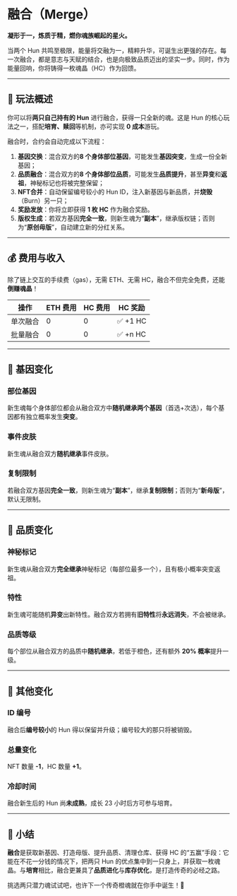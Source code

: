 
# 融合（Merge）

**凝形于一，炼质于精，燃你魂族崛起的星火。**

当两个 Hun 共鸣至极限，能量将交融为一，精粹升华，可诞生出更强的存在。每一次融合，都是意志与天赋的结合，也是向极致品质迈出的坚实一步。同时，作为能量回响，你将铸得一枚魂晶（HC）作为回馈。

---

## 🌌 玩法概述

你可以将**两只自己持有的 Hun** 进行融合，获得一只全新的魂。这是 Hun 的核心玩法之一，搭配**培育、赎回**等机制，亦可实现 **0 成本**游玩。

融合时，合约会自动完成以下流程：

1. **基因交换**：混合双方的**8 个身体部位基因**，可能发生**基因突变**，生成一份全新基因；
2. **品质融合**：混合双方的**8 个身体部位品质**，可能发生**品质提升**，甚至**异变**和**返祖**，神秘标记也将被完整保留；
3. **NFT合并**：自动保留编号较小的 Hun ID，注入新基因与新品质，并**烧毁**（Burn）另一只；
4. **奖励发放**：你将立即获得 **1 枚 HC** 作为融合奖励。
5. **版权生成**：若双方基因**完全一致**，则新生魂为“**副本**”，继承版权链；否则为“**原创母版**”，自动建立新的分红关系。

---

## 💰 费用与收入

除了链上交互的手续费（gas），无需 ETH、无需 HC，融合不但完全免费，还能**倒赚魂晶**！

| 操作    | ETH 费用 | HC 费用 | HC 奖励 |
| ------- | ------- | ------- | ------- |
| 单次融合 | 0       | 0       | ✅ +1 HC |
| 批量融合 | 0       | 0       | ✅ +n HC |

---

## 🧬 基因变化

### 部位基因

新生魂每个身体部位都会从融合双方中**随机继承两个基因**（首选+次选），每个基因都有独立概率发生**突变**。

### 事件皮肤

新生魂从融合双方**随机继承**事件皮肤。

### 复制限制

若融合双方基因**完全一致**，则新生魂为“**副本**”，继承**复制限制**；否则为“**新母版**”，默认无限制。

---

## 🌈 品质变化

### 神秘标记

新生魂从融合双方**完全继承**神秘标记（每部位最多一个），且有极小概率突变返祖。

### 特性

新生魂可能随机**异变**出新特性。融合双方若拥有**旧特性**将**永远消失**，不会被继承。

### 品质等级

每个部位从融合双方的品质中**随机继承**，若低于橙色，还有额外 **20% 概率**提升一级。

---

## 🔢 其他变化

### ID 编号

融合后**编号较小**的 Hun 得以保留并升级；编号较大的那只将被销毁。

### 总量变化

NFT 数量 **-1**，HC 数量 **+1**。

### 冷却时间

融合新生后的 Hun 尚**未成熟**，成长 23 小时后方可参与培育。

---

## 🧠 小结

**融合**是获取新基因、打造母版、提升品质、清理仓库、获得 HC 的“五赢”手段：它能在不花一分钱的情况下，把两只 Hun 的优点集中到一只身上，并获取一枚魂晶。与**培育**相比，融合更兼具了**品质进化**与**库存优化**，是打造传奇的必经之路。

挑选两只潜力魂试试吧，也许下一个传奇橙魂就在你手中诞生！🌟
